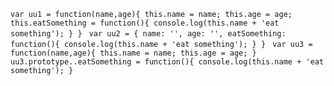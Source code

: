 `var uu1 = function(name,age){
	this.name = name;
	this.age = age;
	this.eatSomething = function(){
		console.log(this.name + 'eat something');
	}
}`
`
var uu2 = {
	name: '',
	age: '',
	eatSomething: function(){
		console.log(this.name + 'eat something');
	}
}`
`
var uu3 = function(name,age){
	this.name = name;
	this.age = age;
}
uu3.prototype..eatSomething = function(){
	console.log(this.name + 'eat something');
}`

